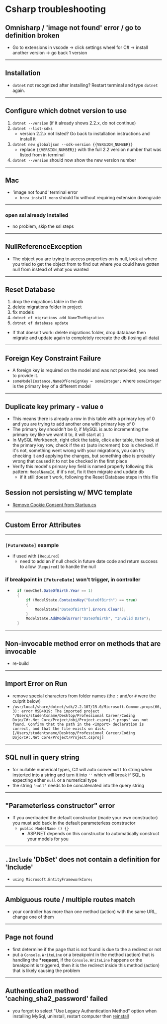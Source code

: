 # Csharp troubleshooting

## Omnisharp / 'image not found' error / go to definition broken

- Go to extensions in vscode -> click settings wheel for C# -> install another version -> go back 1 version

---

## Installation

- `dotnet` not recognized after installing? Restart terminal and type `dotnet` again.

---

## Configure which dotnet version to use

1. `dotnet --version` (if it already shows 2.2.x, do not continue)
2. `dotnet --list-sdks`
   - version 2.2.x not listed? Go back to installation instructions and install it
3. `dotnet new globaljson --sdk-version {{VERSION_NUMBER}}`
   - replace `{{VERSION_NUMBER}}` with the full 2.2 version number that was listed from in terminal
4. `dotnet --version` should now show the new version number

---

## Mac

- 'image not found' terminal error
  - `brew install mono` should fix without requiring extension downgrade

---

### open ssl already installed

- no problem, skip the ssl steps

---

## NullReferenceException

- The object you are trying to access properties on is null, look at where you tried to get the object from to find out where you could have gotten null from instead of what you wanted

---

## Reset Database

1. drop the migrations table in the db
2. delete migrations folder in project
3. fix models
4. `dotnet ef migrations add NameTheMigration`
5. `dotnet ef database update`

- If that doesn't work: delete migrations folder, drop database then migrate and update again to completely recreate the db (losing all data)

---

## Foreign Key Constraint Failure

- A foreign key is required on the model and was not provided, you need to provide it.
- `someModelInstance.NameOfForeignKey = someInteger;` where `someInteger` is the primary key of a different model

---

## Duplicate key primary - value `0`

- This means there is already a row in this table with a primary key of 0 and you are trying to add another one with primary key of 0
- The primary key shouldn't be 0, if MySQL is auto incrementing the primary key like we want it to, it will start at `1`
- In MySQL Workbench, right click the table, click alter table, then look at the primary key row, check if the `AI` (auto increment) box is checked. If it's not, something went wrong with your migrations, you can try checking it and applying the changes, but something else is probably wrong that caused it to not be checked in the first place
- Verify this model's primary key field is named properly following this pattern: `ModelNameId`, if it's not, fix it then migrate and update db
  - if it still doesn't work, following the Reset Database steps in this file

## Session not persisting w/ MVC template

- [Remove Cookie Consent from Startup.cs](http://learn.codingdojo.com/m/25/5671/39759)

---

## Custom Error Attributes

---

### `[FutureDate]` example

- if used with `[Required]`
  - need to add an if null check in future date code and return success to allow `[Required]` to handle the null

### if breakpoint in `[FutureDate]` won't trigger, in controller

- ```csharp
    if (newChef.DateOfBirth.Year == 1)
    {
        if (ModelState.ContainsKey("DateOfBirth") == true)
        {
            ModelState["DateOfBirth"].Errors.Clear();
        }
        ModelState.AddModelError("DateOfBirth", "Invalid Date");
    }
  ```

---

## Non-invocable method error on methods that are invocable

- re-build

---

## Import Error on Run

- remove special characters from folder names (the `:` and/or `#` were the culprit below)
- `/usr/local/share/dotnet/sdk/2.2.107/15.0/Microsoft.Common.props(66,3): error MSB4019: The imported project "/Users/studentsname/Desktop/Professional Career/Coding Dojo/C#:.Net Core/Project/obj/Project.csproj.*.props" was not found. Confirm that the path in the <Import> declaration is correct, and that the file exists on disk. [/Users/studentsname/Desktop/Professional Career/Coding Dojo/C#:.Net Core/Project/Project.csproj]`

---

## SQL null in query string

- for nullable numerical types, C# will auto conver `null` to string when insterted into a string and turn it into `''` which will break if SQL is expecting either `null` or a numerical type
- the string `'null'` needs to be concatenated into the query string

---

## "Parameterless constructor" error

- If you overloaded the default constructor (made your own constructor) you must add back in the default parameterless constructor
  - `public ModelName () {}`
    - ASP.NET depends on this constructor to automatically construct your models for you

---

## `.Include` 'DbSet' does not contain a definition for 'Include'

- `using Microsoft.EntityFrameworkCore;`

---

## Ambiguous route / multiple routes match

- your controller has more than one method (action) with the same URL, change one of them

---

## Page not found

- first determine if the page that is not found is due to the a redirect or not
- put a `Console.WriteLine` or a breakpoint in the method (action) that is handling the **\*request**, if the `Console.WriteLine` happens or the breakpoint is triggered, then it is the redirect inside this method (action) that is likely causing the problem

---

## Authentication method 'caching_sha2_password' failed

- you forgot to select "Use Legacy Authentication Method" option when installing MySql, uninstall, restart computer then [reinstall](https://github.com/TheCodingDojo/student_md_docs/blob/master/CA-OC/mysql_README.md)

